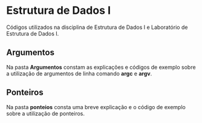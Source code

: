 # Estrutura de Dados I
Códigos utilizados na disciplina de Estrutura de Dados I e Laboratório de Estrutura de Dados I.

## Argumentos
Na pasta <b>Argumentos</b> constam as explicações e códigos de exemplo sobre a utilização de argumentos de linha comando <b>argc</b> e <b>argv</b>.

## Ponteiros
Na pasta <b>ponteios</b> consta uma breve explicação e o código de exemplo sobre a utilização de ponteiros.
